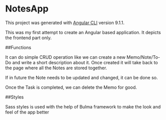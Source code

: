 # NotesApp

This project was generated with [Angular CLI](https://github.com/angular/angular-cli) version 9.1.1.

This was my first attempt to create an Angular based application. It depicts the frontend part only.


##Functions

It can do simple CRUD operation like we can create a new Memo/Note/To-Do and write a short description about it. Once created it will take back to the page where all the Notes are stored together.

If in future the Note needs to be updated and changed, it can be done so.

Once the Task is completed, we can delete the Memo for good.


##Styles

Sass styles is used with the help of Bulma framework to make the look and feel of the app better
